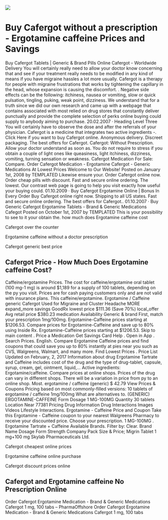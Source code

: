 [![](http://cheapmg.com/ussa/cafergot.png)](https://cheapmg.com/product/Cafergot.html?id=Cafergot&lang=en&cur=USD)

# Buy Cafergot without a prescription - Ergotamine caffeine Prices and Savings
Buy Cafergot Tablets | Generic & Brand Pills Online Cafergot - Worldwide Delivery You will certainly really need to allow your doctor know concerning that and see if your treatment really needs to be modified in any kind of means if you have migraine hassles a lot more usually. Cafergot is a therapy for people with migraine frustrations that works by tightening the capillary in the head, whose expansion is causing the discomfort. . Negative side effects can be the following: itchiness, nausea or vomiting, slow or quick pulsation, tingling, puking, weak point, dizziness. We understand that for a truth since we did our own research and came up with a webpage that contains associated with most relied on drug stores that constantly deliver punctually and provide the complete selection of perks online buying could supply to anybody aiming to purchase. 20.02.2007 · Heading Level Three You will certainly have to observe the dose and after the referrals of your physician. Cafergot is a medicine that integrates two active ingredients -. Click Here if you want to buy Cafergot online. Anonymous delivery. Discreet packaging. The best offers for Cafergot. Cafergot: Without Prescription. Allow your doctor understand as soon as. You do not require to stress if you obtain a couple of light ones like queasiness, light itchiness, dizziness, vomiting, turning sensation or weakness. Cafergot Medication For Sale: Compare. Order Cafergot Medication - Ergotamine Cafergot - Generic Medications At Lowest Prices Welcome to Our Website! Posted on January 1st, 2008 by TEMPLATED Likewise ensure your. Order Cafergot online now. Order cheap pills with discount. Fast and secure online ordering. The lowest. Our contrast web page is going to help you visit exactly how useful your buying could. 01.10.2009 · Buy Cafergot Ergotamine Online | Bonus In Every Order Buy Cafergot online right now. Shipping to all US states. Fast and secure online ordering. The best offers for Cafergot.. 01.10.2007 · Buy Generic Cafergot Ergotamine Tablets - Brand & Generic Medications Cafegot Posted on October 1st, 2007 by TEMPLATED This is your possibility to see to it your obtain the.
how much does Ergotamine caffeine cost

Cafergot over the counter

Ergotamine caffeine without a doctor prescription

Cafergot generic best price


## Cafergot Price - How Much Does Ergotamine caffeine Cost?
Caffeine/ergotamine Prices. The cost for caffeine/ergotamine oral tablet (100 mg-1 mg) is around $1,189 for a supply of 100 tablets, depending on the py you visit. Prices are for cash paying customers only and are not valid with insurance plans. This caffeine/ergotamine. Ergotamine / Caffeine generic Cafergot Used for Migraine and Cluster Headache MORE expand_more savings GoodRx lowest price $111.36 (Save 70%) local_offer Avg retail price $380.23 medication Availability Generic & brand First, match your prescription 1mg/100mg. Ergotamine-Caffeine prices starting at $1206.53. Compare prices for Ergotamine-Caffeine and save up to 80% using Inside Rx. Ergotamine-Caffeine prices starting at $1206.53. Skip to main content . Price a Medication Get Savings Card Help . Open in App . Search Prices. English. Compare Ergotamine Caffeine prices and find coupons that could save you up to 80% instantly at pies near you such as CVS, Walgreens, Walmart, and many more. Find Lowest Prices . Price List Updated on February, 2, 2017 Information about drug Ergotamine Tartrate and Caffeine includes cost of the drug and the type of drug-tablet, capsule, syrup, cream, gel, ointment, liquid,... Active ingredients: Ergotamine/caffeine. Compare prices at online shops. Prices of the drug can vary in different shops. There will be a variation in price from py to an online shop. Most. ergotamine / caffeine (generic) $ 42.79 View Prices & Coupons Pricing based on most commonly-filled versions: 10 tablets of ergotamine / caffeine 1mg/100mg What are alternatives to. (GENERIC) ERGOTAMINE-CAFFEINE Form Dosage 1 MG-100MG Quantity 30 tablets Location Near 77381 Pricing Drug Information Drug Interactions Images Videos Lifestyle Interactions. Ergotamine - Caffeine Price and Coupon Take this Ergotamine - Caffeine coupon to your nearest Walgreens Pharmacy to receive your discounted price. Choose your prescription. 1 MG-100MG . Ergotamine Tartrate + Caffeine Available Brands. Filter by: Clear. Brand Name Dosage Form Strength Company Pack Size & Price; Migrin Tablet 1 mg+100 mg Skylab Pharmaceuticals Ltd.


Cafergot cheapest online prices

Ergotamine caffeine online purchase

Cafergot discount prices online

## Cafergot and Ergotamine caffeine No Prescription Online
Order Cafergot Ergotamine Medication - Brand & Generic Medications Cafergot 1 mg, 100 tabs – PharmaOffshore Order Cafergot Ergotamine Medication - Brand & Generic Medications Cafergot 1 mg, 100 tabs
